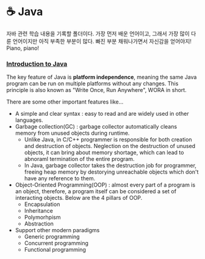 # ☕ Java
자바 관련 학습 내용을 기록할 폴더이다. 가장 먼저 배운 언어이고, 그래서 가장 많이 다룬 언어이지만 아직 부족한 부분이 많다. 빠진 부분 채워나가면서 자신감을 얻어야지! Piano, piano!


### [Introduction to Java](https://hyperskill.org/learn/step/3500)
The key feature of Java is **platform independence**, meaning the same Java program can be run on multiple platforms without any changes. This principle is also known as "Write Once, Run Anywhere", WORA in short.

There are some other important features like...
* A simple and clear syntax : easy to read and are widely used in other languages.
* Garbage collection(GC) : garbage collector automatically cleans memory from unused objects during runtime.
  * Unlike Java, in C/C++ programmer is responsible for both creation and destruction of objects. Neglection on the destruction of unused objects, it can bring about memory shortage, which can lead to abnoraml termination of the entire program.
  * In Java, garbage collector takes the destruction job for programmer, freeing heap memory by destorying unreachable objects which don't have any reference to them.
* Object-Oriented Programming(OOP) : almost every part of a program is an object, therefore, a program itself can be considered a set of interacting objects. Below are the 4 pillars of OOP.
  * Encapsulation 
  * Inheritance
  * Polymorhpism
  * Abstraction
* Support other modern paradigms
  * Generic programming
  * Concurrent programming
  * Functional programming
